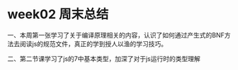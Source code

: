 # week02 周末总结

一、本周第一张学习了关于编译原理相关的内容，认识了如何通过产生式的BNF方法去阅读js的规范文件，真正的学到授人以渔的学习技巧。

二、第二节课学习了js的7中基本类型，加深了对于js运行时的类型理解